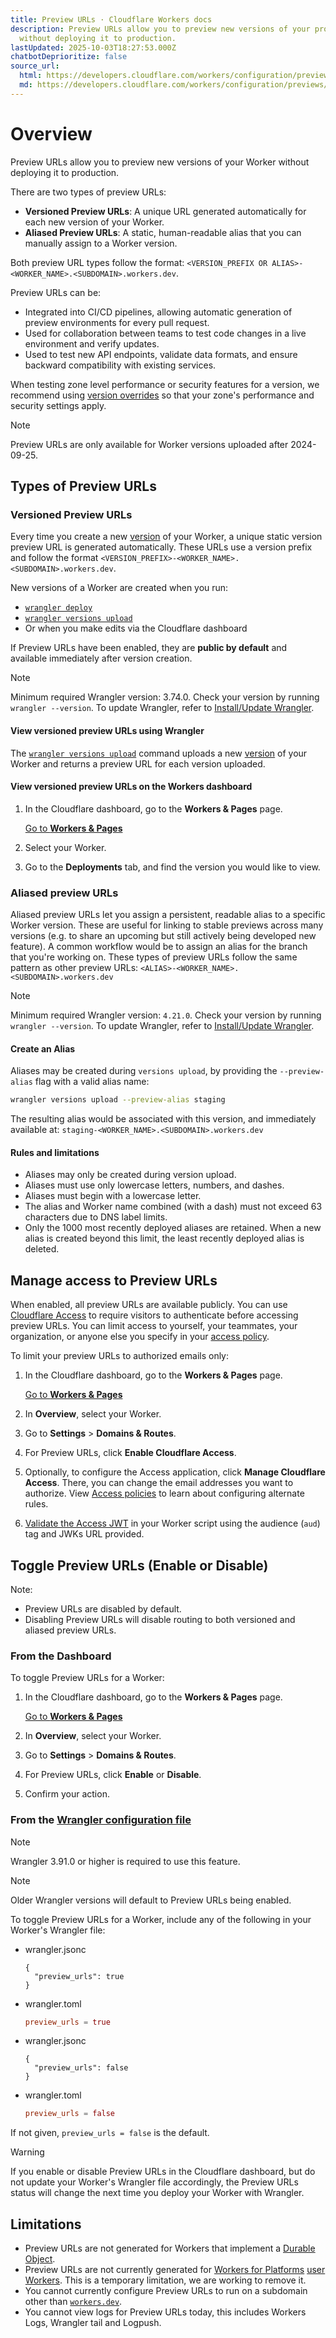 ```yaml
---
title: Preview URLs · Cloudflare Workers docs
description: Preview URLs allow you to preview new versions of your project
  without deploying it to production.
lastUpdated: 2025-10-03T18:27:53.000Z
chatbotDeprioritize: false
source_url:
  html: https://developers.cloudflare.com/workers/configuration/previews/
  md: https://developers.cloudflare.com/workers/configuration/previews/index.md
---
```


# Overview

Preview URLs allow you to preview new versions of your Worker without deploying it to production.

There are two types of preview URLs:

* **Versioned Preview URLs**: A unique URL generated automatically for each new version of your Worker.
* **Aliased Preview URLs**: A static, human-readable alias that you can manually assign to a Worker version.

Both preview URL types follow the format: `<VERSION_PREFIX OR ALIAS>-<WORKER_NAME>.<SUBDOMAIN>.workers.dev`.

Preview URLs can be:

* Integrated into CI/CD pipelines, allowing automatic generation of preview environments for every pull request.
* Used for collaboration between teams to test code changes in a live environment and verify updates.
* Used to test new API endpoints, validate data formats, and ensure backward compatibility with existing services.

When testing zone level performance or security features for a version, we recommend using [version overrides](https://developers.cloudflare.com/workers/configuration/versions-and-deployments/gradual-deployments/#version-overrides) so that your zone's performance and security settings apply.

Note

Preview URLs are only available for Worker versions uploaded after 2024-09-25.

## Types of Preview URLs

### Versioned Preview URLs

Every time you create a new [version](https://developers.cloudflare.com/workers/configuration/versions-and-deployments/#versions) of your Worker, a unique static version preview URL is generated automatically. These URLs use a version prefix and follow the format `<VERSION_PREFIX>-<WORKER_NAME>.<SUBDOMAIN>.workers.dev`.

New versions of a Worker are created when you run:

* [`wrangler deploy`](https://developers.cloudflare.com/workers/wrangler/commands/#deploy)
* [`wrangler versions upload`](https://developers.cloudflare.com/workers/wrangler/commands/#upload)
* Or when you make edits via the Cloudflare dashboard

If Preview URLs have been enabled, they are **public by default** and available immediately after version creation.

Note

Minimum required Wrangler version: 3.74.0. Check your version by running `wrangler --version`. To update Wrangler, refer to [Install/Update Wrangler](https://developers.cloudflare.com/workers/wrangler/install-and-update/).

#### View versioned preview URLs using Wrangler

The [`wrangler versions upload`](https://developers.cloudflare.com/workers/wrangler/commands/#upload) command uploads a new [version](https://developers.cloudflare.com/workers/configuration/versions-and-deployments/#versions) of your Worker and returns a preview URL for each version uploaded.

#### View versioned preview URLs on the Workers dashboard

1. In the Cloudflare dashboard, go to the **Workers & Pages** page.

   [Go to **Workers & Pages**](https://dash.cloudflare.com/?to=/:account/workers-and-pages)

2. Select your Worker.

3. Go to the **Deployments** tab, and find the version you would like to view.

### Aliased preview URLs

Aliased preview URLs let you assign a persistent, readable alias to a specific Worker version. These are useful for linking to stable previews across many versions (e.g. to share an upcoming but still actively being developed new feature). A common workflow would be to assign an alias for the branch that you're working on. These types of preview URLs follow the same pattern as other preview URLs: `<ALIAS>-<WORKER_NAME>.<SUBDOMAIN>.workers.dev`

Note

Minimum required Wrangler version: `4.21.0`. Check your version by running `wrangler --version`. To update Wrangler, refer to [Install/Update Wrangler](https://developers.cloudflare.com/workers/wrangler/install-and-update/).

#### Create an Alias

Aliases may be created during `versions upload`, by providing the `--preview-alias` flag with a valid alias name:

```bash
wrangler versions upload --preview-alias staging
```

The resulting alias would be associated with this version, and immediately available at: `staging-<WORKER_NAME>.<SUBDOMAIN>.workers.dev`

#### Rules and limitations

* Aliases may only be created during version upload.
* Aliases must use only lowercase letters, numbers, and dashes.
* Aliases must begin with a lowercase letter.
* The alias and Worker name combined (with a dash) must not exceed 63 characters due to DNS label limits.
* Only the 1000 most recently deployed aliases are retained. When a new alias is created beyond this limit, the least recently deployed alias is deleted.

## Manage access to Preview URLs

When enabled, all preview URLs are available publicly. You can use [Cloudflare Access](https://developers.cloudflare.com/cloudflare-one/policies/access/) to require visitors to authenticate before accessing preview URLs. You can limit access to yourself, your teammates, your organization, or anyone else you specify in your [access policy](https://developers.cloudflare.com/cloudflare-one/policies/access).

To limit your preview URLs to authorized emails only:

1. In the Cloudflare dashboard, go to the **Workers & Pages** page.

   [Go to **Workers & Pages**](https://dash.cloudflare.com/?to=/:account/workers-and-pages)

2. In **Overview**, select your Worker.

3. Go to **Settings** > **Domains & Routes**.

4. For Preview URLs, click **Enable Cloudflare Access**.

5. Optionally, to configure the Access application, click **Manage Cloudflare Access**. There, you can change the email addresses you want to authorize. View [Access policies](https://developers.cloudflare.com/cloudflare-one/policies/access/#selectors) to learn about configuring alternate rules.

6. [Validate the Access JWT](https://developers.cloudflare.com/cloudflare-one/identity/authorization-cookie/validating-json/#cloudflare-workers-example) in your Worker script using the audience (`aud`) tag and JWKs URL provided.

## Toggle Preview URLs (Enable or Disable)

Note:

* Preview URLs are disabled by default.
* Disabling Preview URLs will disable routing to both versioned and aliased preview URLs.

### From the Dashboard

To toggle Preview URLs for a Worker:

1. In the Cloudflare dashboard, go to the **Workers & Pages** page.

   [Go to **Workers & Pages**](https://dash.cloudflare.com/?to=/:account/workers-and-pages)

2. In **Overview**, select your Worker.

3. Go to **Settings** > **Domains & Routes**.

4. For Preview URLs, click **Enable** or **Disable**.

5. Confirm your action.

### From the [Wrangler configuration file](https://developers.cloudflare.com/workers/wrangler/configuration/)

Note

Wrangler 3.91.0 or higher is required to use this feature.

Note

Older Wrangler versions will default to Preview URLs being enabled.

To toggle Preview URLs for a Worker, include any of the following in your Worker's Wrangler file:

* wrangler.jsonc

  ```jsonc
  {
    "preview_urls": true
  }
  ```

* wrangler.toml

  ```toml
  preview_urls = true
  ```

- wrangler.jsonc

  ```jsonc
  {
    "preview_urls": false
  }
  ```

- wrangler.toml

  ```toml
  preview_urls = false
  ```

If not given, `preview_urls = false` is the default.

Warning

If you enable or disable Preview URLs in the Cloudflare dashboard, but do not update your Worker's Wrangler file accordingly, the Preview URLs status will change the next time you deploy your Worker with Wrangler.

## Limitations

* Preview URLs are not generated for Workers that implement a [Durable Object](https://developers.cloudflare.com/durable-objects/).
* Preview URLs are not currently generated for [Workers for Platforms](https://developers.cloudflare.com/cloudflare-for-platforms/workers-for-platforms/) [user Workers](https://developers.cloudflare.com/cloudflare-for-platforms/workers-for-platforms/reference/how-workers-for-platforms-works/#user-workers). This is a temporary limitation, we are working to remove it.
* You cannot currently configure Preview URLs to run on a subdomain other than [`workers.dev`](https://developers.cloudflare.com/workers/configuration/routing/workers-dev/).
* You cannot view logs for Preview URLs today, this includes Workers Logs, Wrangler tail and Logpush.

